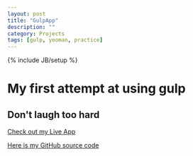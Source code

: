 ```yaml
---
layout: post
title: "GulpApp"
description: ""
category: Projects
tags: [gulp, yeoman, practice]
---
```

{% include JB/setup %}


# My first attempt at using gulp

## Don't laugh too hard

<a href="http://pauldavidkohler.github.io/gulpapp/">Check out my Live App</a>

<a href="https://github.com/pauldavidkohler/gulpapp">Here is my GitHub source code</a>